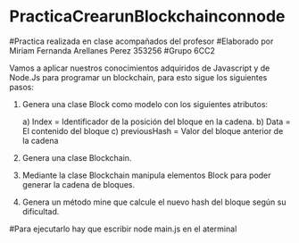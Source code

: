 # PracticaCrearunBlockchainconnode
#Practica realizada en clase acompañados del profesor
#Elaborado por Miriam Fernanda Arellanes Perez 353256
#Grupo 6CC2

Vamos a aplicar nuestros conocimientos adquiridos de Javascript y  de Node.Js para programar un blockchain, para esto sigue los siguientes pasos:

1) Genera una clase Block como modelo con los siguientes atributos: 

   a) Index = Identificador de la posición del bloque en la cadena.
   b) Data = El contenido del bloque
   c) previousHash = Valor del bloque anterior de la cadena

2) Genera una clase Blockchain.

3) Mediante la clase Blockchain manipula elementos Block para poder generar la cadena de bloques.

4) Genera un método mine que calcule el nuevo hash del bloque según su dificultad.

#Para ejecutarlo hay que escribir node main.js en el aterminal
